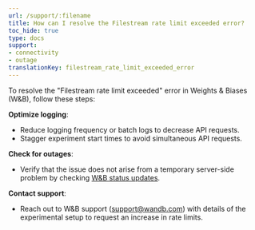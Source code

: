 ```yaml
---
url: /support/:filename
title: How can I resolve the Filestream rate limit exceeded error?
toc_hide: true
type: docs
support:
- connectivity
- outage
translationKey: filestream_rate_limit_exceeded_error
---
```

To resolve the "Filestream rate limit exceeded" error in Weights & Biases (W&B), follow these steps:

**Optimize logging**:
  - Reduce logging frequency or batch logs to decrease API requests.
  - Stagger experiment start times to avoid simultaneous API requests.

**Check for outages**:
  - Verify that the issue does not arise from a temporary server-side problem by checking [W&B status updates](https://status.wandb.com).

**Contact support**:
  - Reach out to W&B support (support@wandb.com) with details of the experimental setup to request an increase in rate limits.